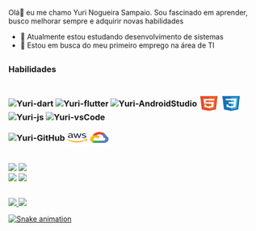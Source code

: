 Olá👋 eu me chamo Yuri Nogueira Sampaio.
Sou fascinado em aprender, busco melhorar sempre e adquirir novas habilidades


- 🌱 Atualmente estou estudando desenvolvimento de sistemas 
- 💼 Estou em busca do meu primeiro emprego na área de TI
##

</div>

<h3>Habilidades<h3>
<div style="display: inline_block"><br>
  <img align="center" alt="Yuri-dart" height="30" width="40" src="https://user-images.githubusercontent.com/102839085/161417312-400c5126-9cc8-41e8-a1ea-cb7461a8fa4f.svg">
  <img align="center" alt="Yuri-flutter" height="30" width="40" src="https://user-images.githubusercontent.com/102839085/161416406-160edc91-cee1-46c4-bff2-b9c112834d71.svg">
  <img align="center" alt="Yuri-AndroidStudio" height="30" width="40" src="https://user-images.githubusercontent.com/102839085/161416469-fd3c6355-5fcc-4aef-a720-2edbb6feca85.svg">
  <img align="center" alt="Yuri-HTML" height="30" width="40" src="https://raw.githubusercontent.com/devicons/devicon/master/icons/html5/html5-original.svg">
  <img align="center" alt="Yuri-CSS" height="30" width="40" src="https://raw.githubusercontent.com/devicons/devicon/master/icons/css3/css3-original.svg">
  <img align="center" alt="Yuri-js" height="30" width="40" src="https://user-images.githubusercontent.com/102839085/161417408-0adf28d3-5728-4f94-8483-371ebca760d7.svg">
  <img align="center" alt="Yuri-vsCode" height="30" width="40" src="https://user-images.githubusercontent.com/102839085/161416349-d1107849-44f7-46e2-95cb-9c16c8915a37.svg">  
<p style= "margin: 100px 0 10px 0><p>
  <img align="center" alt="Yuri-Csharp" height="30" width="40" src="https://raw.githubusercontent.com/devicons/devicon/master/icons/csharp/csharp-original.svg">
 <img align="center" alt="Yuri-GitHub" height="30" width="40" src="https://user-images.githubusercontent.com/102839085/166134355-af824e59-29f2-47a1-af7b-1d8dd8afb152.svg">
 <img align="center" alt="Yuri-Amazon" height="30" width="40" src="https://raw.githubusercontent.com/devicons/devicon/master/icons/amazonwebservices/amazonwebservices-original-wordmark.svg">
 <img align="center" alt="Yuri-Google" height="30" width="40" src="https://raw.githubusercontent.com/devicons/devicon/master/icons/googlecloud/googlecloud-original.svg">
  
##

  <a href = "sampaio.yuri31@gmail.com"><img src="https://img.shields.io/badge/Gmail-D14836?style=for-the-badge&logo=gmail&logoColor=white" target="_blank"></a>
  <a href = "https://www.linkedin.com/in/yuri-nogueira-sampaio-291a841a1" target="_blank"><img src="https://img.shields.io/badge/-LinkedIn-%230077B5?style=for-the-badge&logo=linkedin&logoColor=white" target="_blank"></a>   
  <a href = "https://www.credly.com/users/yuri-sampaio/badges"><img src="https://img.shields.io/badge/Amazon_AWS-232F3E?style=for-the-badge&logo=amazon-aws&logoColor=white" target="_blank"></a>
  <a href = "https://www.cloudskillsboost.google/public_profiles/5ee90fa6-dfa5-4c19-8549-1acfda24bb55"><img src="https://img.shields.io/badge/Google_Cloud-4285F4?style=for-the-badge&logo=google-cloud&logoColor=white" target="_blank"></a>

</div>

##


<a href="https://github.com/YuriSampaio10">
<img height="180em" src="https://github-readme-stats.vercel.app/api/top-langs/?username=YuriSampaio10&layout=compact&langs_count=7&theme=dracula"/>
<img height="180em" src="https://github-readme-stats.vercel.app/api?username=YuriSampaio10&show_icons=true&theme=dracula&include_all_commits=true&count_private=true"/>
</div>

![Snake animation](https://github.com/YuriSampaio10/YuriSampaio10/blob/output/github-contribution-grid-snake.svg)


